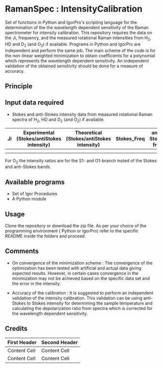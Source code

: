 # RamanSpec : IntensityCalibration

Set of functions in Python and IgorPro's scripting language for the determination of the the wavelength dependent sensitivity of the Raman spectrometer for intensity calibration. This repository requires the data on the Ji, frequency, and the measured rotational Raman intensities from H<sub>2</sub>, HD and D<sub>2</sub> (and O<sub>2</sub>) if available. Programs in Python and IgorPro are independent and perform the same job. The main scheme of the code is for the non-linear weighted minimization to obtain coefficients for a polynomial which represents the wavelength dependent sensitivity. An independent validation of the obtained sensitivity should be done for a measure of accuracy. 

## Principle

## Input data required
 
 - Stokes and anti-Stokes intensity data from measured rotational Raman spectra of H<sub>2</sub>, HD and D<sub>2</sub> (and O<sub>2</sub>) if available.

| Ji | Experimental (Stokes/antiStokes intensity) | Theoretical (Stokes/antiStokes intensity) | Stokes_Freq | anti-Stokes freq | weight |
|----|----------------------------------|-------|-----------------|-------------|-----------------|
|    |                                  |       |                 |             |                 |
|    |                                  |       |                 |             |                 |

For  O<sub>2</sub> the  intensity ratios are for the S1- and O1-branch insted of the Stokes and  anti-Stokes bands.


## Available programs
 - Set of Igor Procedures
 - A Python module 

 
## Usage

Clone the repository or download the zip file. As per your choice of the programming environment ( Python or IgorPro) refer to the specific README inside the folders and proceed. 
 
## Comments
 
 - On convergence of the minimization scheme : The convergence of the optimization has been tested with artificial and actual data giving expected results. However, in certain cases convergence in the minimization may not be achieved based on the specific data set and the error in the intensity.
 
 - Accuracy of the calibration : It is suggested to perform an independent validation of the intensity calibration. This validation can be using anti-Stokes to Stokes intensity for determining the sample temperature and calculating the depolarization ratio from spectra which is corrected for the wavelength dependent sensitivity.
 

## Credits
 
 

| First Header  | Second Header |
| ------------- | ------------- |
| Content Cell  | Content Cell  |
| Content Cell  | Content Cell  

